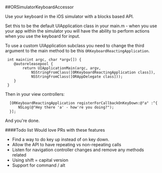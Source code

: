 ##ORSimulatorKeyboardAccessor

Use your keyboard in the iOS simulator with a blocks based API.

Set this to be the default UIApplication class in your main.m - when you use
your app within the simulator you will have the ability to perform actions
when you use the keyboard for input.

To use a custom UIApplication subclass you need to change the third argument
to the main method to be this `ORKeyboardReactingApplication`.

``` objc
 int main(int argc, char *argv[]) {
    @autoreleasepool {
        return UIApplicationMain(argc, argv,
            NSStringFromClass([ORKeyboardReactingApplication class]),
            NSStringFromClass([ORAppDelegate class]));
    }
 }
```

Then in your view controllers:

```objc
  [ORKeyboardReactingApplication registerForCallbackOnKeyDown:@"a" :^{
      NSLog(@"Hey there 'a' - how're you doing?");
  }];
```

And you're done.

####Todo list
Would love PRs with these features

* Find a way to do key up instead of on key down.
* Allow the API to have repeating vs non-repeating calls
* Listen for navigation controller changes and remove any methods related
* Using shift = capital version
* Support for command / alt